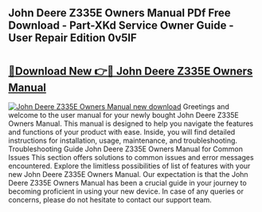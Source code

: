 ## John Deere Z335E Owners Manual PDf Free Download - Part-XKd Service Owner Guide - User Repair Edition 0v5lF

# <h2><a href="http://bc87145.oget.top/?id=John+Deere+Z335E+Owners+Manual">🔗Download New 👉🔴 John Deere Z335E Owners Manual</a></h2>

[![John Deere Z335E Owners Manual new download](https://i.imgur.com/5g1atiW.png)](http://bc87145.oget.top/?id=John+Deere+Z335E+Owners+Manual)
Greetings and welcome to the user manual for your newly bought John Deere Z335E Owners Manual. This manual is designed to help you navigate the features and functions of your product with ease. Inside, you will find detailed instructions for installation, usage, maintenance, and troubleshooting. Troubleshooting Guide John Deere Z335E Owners Manual for Common Issues This section offers solutions to common issues and error messages encountered. Explore the limitless possibilities of list of features with your new John Deere Z335E Owners Manual. Our expectation is that the John Deere Z335E Owners Manual has been a crucial guide in your journey to becoming proficient in using your new device. In case of any queries or concerns, please do not hesitate to contact our support team.
